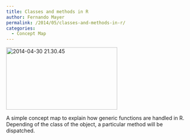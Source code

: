 ```yaml
---
title: Classes and methods in R
author: Fernando Mayer
permalink: /2014/05/classes-and-methods-in-r/
categories:
  - Concept Map
---
```

[<img class="alignnone size-medium wp-image-6929" alt="2014-04-30 21.30.45" src="http://teaching.software-carpentry.org/wp-content/uploads/2014/05/2014-04-30-21.30.45-300x168.jpg" width="300" height="168" />][1]

A simple concept map to explain how generic functions are handled in R. Depending of the class of the object, a particular method will be dispatched.

 [1]: http://teaching.software-carpentry.org/wp-content/uploads/2014/05/2014-04-30-21.30.45.jpg
